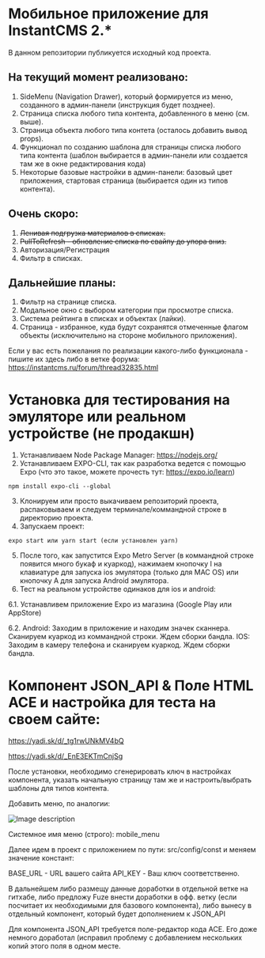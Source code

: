 # Мобильное приложение для InstantCMS 2.\*

В данном репозитории публикуется исходный код проекта.

## На текущий момент реализовано:

1. SideMenu (Navigation Drawer), который формируется из меню, созданного в админ-панели (инструкция будет позднее).
2. Страница списка любого типа контента, добавленного в меню (см. выше).
3. Страница объекта любого типа контета (осталось добавить вывод props).
4. Функционал по созданию шаблона для страницы списка любого типа контента (шаблон выбирается в админ-панели или создается там же в окне редактирования кода)
5. Некоторые базовые настройки в админ-панели: базовый цвет приложения, стартовая страница (выбирается один из типов контента).

## Очень скоро:

1. <del>Ленивая подгрузка материалов в списках.</del>
2. <del>PullToRefresh - обновление списка по свайпу до упора вниз.</del>
3. Авторизация/Регистрация
4. Фильтр в списках.

## Дальнейшие планы:

1. Фильтр на странице списка.
2. Модальное окно с выбором категории при просмотре списка.
3. Система рейтинга в списках и объектах (лайки).
4. Страница - избранное, куда будут сохранятся отмеченные флагом объекты (исключительно на стороне мобильного приложения).

Если у вас есть пожелания по реализации какого-либо функционала - пишите их здесь либо в ветке форума:
https://instantcms.ru/forum/thread32835.html

# Установка для тестирования на эмуляторе или реальном устройстве (не продакшн)

1. Устанавливаем Node Package Manager: https://nodejs.org/
2. Устанавливаем EXPO-CLI, так как разработка ведется с помощью Expo (что это такое, можете прочесть тут: https://expo.io/learn)

```
npm install expo-cli --global
```

3. Клонируем или просто выкачиваем репозиторий проекта, распаковываем и следуем терминале/коммандной строке в директорию проекта.
4. Запускаем проект:

```
expo start или yarn start (если установлен yarn)
```

5. После того, как запустится Expo Metro Server (в коммандной строке появится много букаф и куаркод), нажимаем кнопочку I на клавиатуре для запуска ios эмулятора (только для MAC OS) или кнопочку A для запуска Android эмулятора.
6. Тест на реальном устройстве одинаков для ios и android:

6.1. Устанавливем приложение Expo из магазина (Google Play или AppStore)

6.2. Android:
Заходим в приложение и находим значек сканнера.
Сканируем куаркод из коммандной строки.
Ждем сборки бандла.
IOS:
Заходим в камеру телефона и сканируем куаркод.
Ждем сборки бандла.

# Компонент JSON_API & Поле HTML ACE и настройка для теста на своем сайте:

https://yadi.sk/d/_tg1rwUNkMV4bQ

https://yadi.sk/d/_EnE3EKTmCnjSg

После установки, необходимо сгенерировать ключ в настройках компонента, указать начальную страницу там же и настроить/выбрать шаблоны для типов контента.

Добавить меню, по аналогии:

![Image description](https://downloader.disk.yandex.ru/preview/29937321fa695a0ae8bc0f2c4a7b0082ff3b7f0ebd5e74a2f57f242797da5a30/5e3c383c/n-gAsaJReYt4gS7faweLPFlTPTR1lIHcD1YDefTKS5HJhqj8Mzfem1Is7WY5npF3iHGLxh3IrZqTeXpyVN044w==?uid=974718561&filename=Снимок+экрана+2020-02-06+в+22.49.04.png&disposition=inline&hash=&limit=0&content_type=image%2Fpng&tknv=v2&owner_uid=1130000023692780&size=2048x2048)

Системное имя меню (строго): mobile_menu

Далее идем в проект с приложением по пути: src/config/const и меняем значение констант:

BASE_URL - URL вашего сайта
API_KEY - Ваш ключ соответственно.

В дальнейшем либо размещу данные доработки в отдельной ветке на гитхабе, либо предложу Fuze внести доработки в офф. ветку (если посчитает их необходимыми для базового компонента), либо вынесу в отдельный компонент, который будет дополнением к JSON_API

Для компонента JSON_API требуется поле-редактор кода ACE.
Его доже немного доработал (исправил проблему с добавлением нескольких копий этого поля в одном месте.


